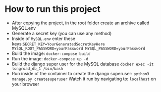 # How to run this project
- After copying the project, in the root folder create an archive called MySQL.env
- Generate a secret key (you can use any method)
- Inside of ```MySQL.env``` enter these keys:```
        SECRET_KEY=YourGeneratedSecretKeyHere                   
        MYSQL_ROOT_PASSWORD=yourPassword
        MYSQL_PASSWORD=yourPassword 
        ```
- Build the image:
``` docker-compose build ```
- Run the image:
``` docker-compose up -d ```
- Build the django super user for the MySQL database
``` docker exec -it longroad_db_1 /bin/bash ```
- Run inside of the container to create the django superuser:
``` python3 manage.py createsuperuser ```
Watch it run by navigating to: ```localhost``` on your browser